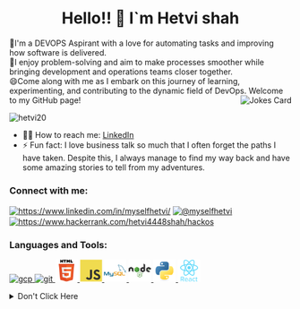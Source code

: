 <h1 align="center">Hello!! 🙋 I`m Hetvi shah</h1>
<!-- <h3 align="center">A passionate Backend developer</h3> -->
   🔭I'm a DEVOPS Aspirant with a love for automating tasks and improving how software is delivered.<br>
   🌱I enjoy problem-solving and aim to make processes smoother while bringing development and operations teams closer together.<br>
   😄Come along with me as I embark on this journey of learning, experimenting, and contributing to the dynamic field of DevOps.
     Welcome to my GitHub page!
 

<img align="right" src="https://readme-jokes.vercel.app/api?hideBorder&bgColor=black&theme=synthwave&qColor=orange&aColor=white" alt="Jokes Card" />

<p align="left"> <img src="https://komarev.com/ghpvc/?username=hetvi20&label=Profile%20views&color=0e75b6&style=flat" alt="hetvi20" /> </p>

<!-- <img alt="coding" width="400px" src="https://media.tenor.com/2SeTinGEKNQAAAAd/codelikeagirl.gif"> -->

- 👨‍💻 How to reach me:  [LinkedIn](https://www.linkedin.com/in/imhetvishah)
- ⚡ Fun fact: I love business talk so much that I often forget the paths I have taken. Despite this, I always manage to find my way back and have some amazing stories to tell from my adventures.

<h3 align="left">Connect with me:</h3>
<p align="left">
<a href="https://linkedin.com/in/https://www.linkedin.com/in/myselfhetvi/" target="blank"><img align="center" src="https://raw.githubusercontent.com/rahuldkjain/github-profile-readme-generator/master/src/images/icons/Social/linked-in-alt.svg" alt="https://www.linkedin.com/in/myselfhetvi/" height="30" width="40" /></a>
<a href="https://instagram.com/@myselfhetvi" target="blank"><img align="center" src="https://raw.githubusercontent.com/rahuldkjain/github-profile-readme-generator/master/src/images/icons/Social/instagram.svg" alt="@myselfhetvi" height="30" width="40" /></a>
<a href="https://www.hackerrank.com/hetvi4448shah/hackos" target="blank"><img align="center" src="https://raw.githubusercontent.com/rahuldkjain/github-profile-readme-generator/master/src/images/icons/Social/hackerrank.svg" alt="https://www.hackerrank.com/hetvi4448shah/hackos" height="30" width="40" /></a>
</p>

<h3 align="left">Languages and Tools:</h3>
<p align="left"> <a href="https://cloud.google.com" target="_blank" rel="noreferrer"> <img src="https://www.vectorlogo.zone/logos/google_cloud/google_cloud-icon.svg" alt="gcp" width="40" height="40"/> </a> <a href="https://git-scm.com/" target="_blank" rel="noreferrer"> <img src="https://www.vectorlogo.zone/logos/git-scm/git-scm-icon.svg" alt="git" width="40" height="40"/> </a> <a href="https://www.w3.org/html/" target="_blank" rel="noreferrer"> <img src="https://raw.githubusercontent.com/devicons/devicon/master/icons/html5/html5-original-wordmark.svg" alt="html5" width="40" height="40"/> </a> <a href="https://developer.mozilla.org/en-US/docs/Web/JavaScript" target="_blank" rel="noreferrer"> <img src="https://raw.githubusercontent.com/devicons/devicon/master/icons/javascript/javascript-original.svg" alt="javascript" width="40" height="40"/> </a> <a href="https://www.mysql.com/" target="_blank" rel="noreferrer"> <img src="https://raw.githubusercontent.com/devicons/devicon/master/icons/mysql/mysql-original-wordmark.svg" alt="mysql" width="40" height="40"/> </a> <a href="https://nodejs.org" target="_blank" rel="noreferrer"> <img src="https://raw.githubusercontent.com/devicons/devicon/master/icons/nodejs/nodejs-original-wordmark.svg" alt="nodejs" width="40" height="40"/> </a> <a href="https://www.python.org" target="_blank" rel="noreferrer"> <img src="https://raw.githubusercontent.com/devicons/devicon/master/icons/python/python-original.svg" alt="python" width="40" height="40"/> </a> <a href="https://reactjs.org/" target="_blank" rel="noreferrer"> <img src="https://raw.githubusercontent.com/devicons/devicon/master/icons/react/react-original-wordmark.svg" alt="react" width="40" height="40"/> </a> </p>




<details>
<summary>Don't Click Here</summary>
<img src="https://github.com/PulkitMalhotra161001/PulkitMalhotra161001/blob/output/github-contribution-grid-snake.svg">

 
<p align='center'>
  Do you like my open source projects? <a href='https://stars.github.com/nominate/'>Nominate me to Github Stars ⭐</a>
</p>
<p align='center'>
  <img src="https://github.com/SP-XD/SP-XD/blob/main/images/letterbox.gif?raw=true" width="25" /> How to reach me: <a href='mailto:hetvi4448shah@gmail.com'>hetvi4448shah@gmail.comm</a>
</p>
<p>&nbsp;<img align="center" src="https://github-readme-stats.vercel.app/api?username=hetvi20&show_icons=true&locale=en" alt="hetvi20" /></p>


 </details>
